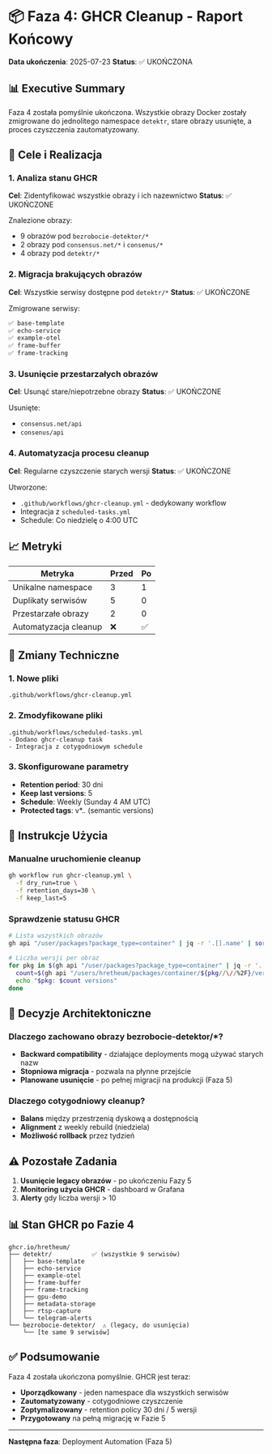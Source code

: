 # 📦 Faza 4: GHCR Cleanup - Raport Końcowy

**Data ukończenia**: 2025-07-23
**Status**: ✅ UKOŃCZONA

## 📊 Executive Summary

Faza 4 została pomyślnie ukończona. Wszystkie obrazy Docker zostały zmigrowane do jednolitego namespace `detektr`, stare obrazy usunięte, a proces czyszczenia zautomatyzowany.

## 🎯 Cele i Realizacja

### 1. Analiza stanu GHCR
**Cel**: Zidentyfikować wszystkie obrazy i ich nazewnictwo
**Status**: ✅ UKOŃCZONE

Znalezione obrazy:
- 9 obrazów pod `bezrobocie-detektor/*`
- 2 obrazy pod `consensus.net/*` i `consenus/*`
- 4 obrazy pod `detektr/*`

### 2. Migracja brakujących obrazów
**Cel**: Wszystkie serwisy dostępne pod `detektr/*`
**Status**: ✅ UKOŃCZONE

Zmigrowane serwisy:
```bash
✅ base-template
✅ echo-service
✅ example-otel
✅ frame-buffer
✅ frame-tracking
```

### 3. Usunięcie przestarzałych obrazów
**Cel**: Usunąć stare/niepotrzebne obrazy
**Status**: ✅ UKOŃCZONE

Usunięte:
- `consensus.net/api`
- `consenus/api`

### 4. Automatyzacja procesu cleanup
**Cel**: Regularne czyszczenie starych wersji
**Status**: ✅ UKOŃCZONE

Utworzone:
- `.github/workflows/ghcr-cleanup.yml` - dedykowany workflow
- Integracja z `scheduled-tasks.yml`
- Schedule: Co niedzielę o 4:00 UTC

## 📈 Metryki

| Metryka | Przed | Po |
|---------|-------|-----|
| Unikalne namespace | 3 | 1 |
| Duplikaty serwisów | 5 | 0 |
| Przestarzałe obrazy | 2 | 0 |
| Automatyzacja cleanup | ❌ | ✅ |

## 🔧 Zmiany Techniczne

### 1. Nowe pliki
```
.github/workflows/ghcr-cleanup.yml
```

### 2. Zmodyfikowane pliki
```
.github/workflows/scheduled-tasks.yml
- Dodano ghcr-cleanup task
- Integracja z cotygodniowym schedule
```

### 3. Skonfigurowane parametry
- **Retention period**: 30 dni
- **Keep last versions**: 5
- **Schedule**: Weekly (Sunday 4 AM UTC)
- **Protected tags**: v*.*.* (semantic versions)

## 🚀 Instrukcje Użycia

### Manualne uruchomienie cleanup
```bash
gh workflow run ghcr-cleanup.yml \
  -f dry_run=true \
  -f retention_days=30 \
  -f keep_last=5
```

### Sprawdzenie statusu GHCR
```bash
# Lista wszystkich obrazów
gh api "/user/packages?package_type=container" | jq -r '.[].name' | sort

# Liczba wersji per obraz
for pkg in $(gh api "/user/packages?package_type=container" | jq -r '.[].name'); do
  count=$(gh api "/users/hretheum/packages/container/${pkg//\//%2F}/versions" | jq '. | length')
  echo "$pkg: $count versions"
done
```

## 📝 Decyzje Architektoniczne

### Dlaczego zachowano obrazy bezrobocie-detektor/*?
- **Backward compatibility** - działające deployments mogą używać starych nazw
- **Stopniowa migracja** - pozwala na płynne przejście
- **Planowane usunięcie** - po pełnej migracji na produkcji (Faza 5)

### Dlaczego cotygodniowy cleanup?
- **Balans** między przestrzenią dyskową a dostępnością
- **Alignment** z weekly rebuild (niedziela)
- **Możliwość rollback** przez tydzień

## ⚠️ Pozostałe Zadania

1. **Usunięcie legacy obrazów** - po ukończeniu Fazy 5
2. **Monitoring użycia GHCR** - dashboard w Grafana
3. **Alerty** gdy liczba wersji > 10

## 📊 Stan GHCR po Fazie 4

```
ghcr.io/hretheum/
├── detektr/           ✅ (wszystkie 9 serwisów)
│   ├── base-template
│   ├── echo-service
│   ├── example-otel
│   ├── frame-buffer
│   ├── frame-tracking
│   ├── gpu-demo
│   ├── metadata-storage
│   ├── rtsp-capture
│   └── telegram-alerts
└── bezrobocie-detektor/  ⚠️ (legacy, do usunięcia)
    └── [te same 9 serwisów]
```

## ✅ Podsumowanie

Faza 4 została ukończona pomyślnie. GHCR jest teraz:
- **Uporządkowany** - jeden namespace dla wszystkich serwisów
- **Zautomatyzowany** - cotygodniowe czyszczenie
- **Zoptymalizowany** - retention policy 30 dni / 5 wersji
- **Przygotowany** na pełną migrację w Fazie 5

---

**Następna faza**: Deployment Automation (Faza 5)

